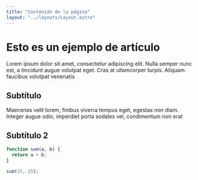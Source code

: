 ```yaml
---
title: "Contenido de la página"
layout: "../layouts/Layout.astro"
---
```


# Esto es un ejemplo de artículo

Lorem ipsum dolor sit amet, consectetur adipiscing elit. Nulla semper nunc est, a tincidunt augue volutpat eget. Cras at ullamcorper turpis. Aliquam faucibus volutpat venenatis

## Subtítulo

Maecenas velit lorem, finibus viverra tempus eget, egestas non diam. Integer augue odio, imperdiet porta sodales vel, condimentum non erat

## Subtítulo 2

```javascript
function sum(a, b) {
  return a + b;
}

sum(15, 25);
```

